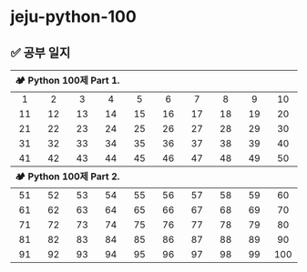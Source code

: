 # jeju-python-100

## ✅ 공부 일지

<table style="text-align:center;">
    <thead align="left">
        <tr>
            <th width="100%" colspan="10">🏕 Python 100제 Part 1.</th>
        </tr>
    </thead>
    <tbody>
        <tr align="center">
            <td width="80px"><a>1</a></td>
            <td width="80px"><a>2</a></td>
            <td width="80px"><a>3</a></td>
            <td width="80px"><a>4</a></td>
            <td width="80px"><a>5</a></td>
            <td width="80px"><a>6</a></td>
            <td width="80px"><a>7</a></td>
            <td width="80px"><a>8</a></td>
            <td width="80px"><a>9</a></td>
            <td width="80px"><a>10</a></td>
        </tr>
        <tr align="center">
            <td><a>11</a></td>
            <td><a>12</a></td>
            <td><a>13</a></td>
            <td><a>14</a></td>
            <td><a>15</a></td>
            <td><a>16</a></td>
            <td><a>17</a></td>
            <td><a>18</a></td>
            <td><a>19</a></td>
            <td><a>20</a></td>
        </tr>
        <tr align="center">
            <td><a>21</a></td>
            <td><a>22</a></td>
            <td><a>23</a></td>
            <td><a>24</a></td>
            <td><a>25</a></td>
            <td><a>26</a></td>
            <td><a>27</a></td>
            <td><a>28</a></td>
            <td><a>29</a></td>
            <td><a>30</a></td>
        </tr>
        <tr align="center">
            <td><a>31</a></td>
            <td><a>32</a></td>
            <td><a>33</a></td>
            <td><a>34</a></td>
            <td><a>35</a></td>
            <td><a>36</a></td>
            <td><a>37</a></td>
            <td><a>38</a></td>
            <td><a>39</a></td>
            <td><a>40</a></td>
        </tr>
        <tr align="center">
            <td><a>41</a></td>
            <td><a>42</a></td>
            <td><a>43</a></td>
            <td><a>44</a></td>
            <td><a>45</a></td>
            <td><a>46</a></td>
            <td><a>47</a></td>
            <td><a>48</a></td>
            <td><a>49</a></td>
            <td><a>50</a></td>
        </tr>
    </tbody>
    <thead align="left">
        <tr>
            <th width="100%" colspan="10">🏕 Python 100제 Part 2.</th>
        </tr>
    </thead>
    <tbody>
        <tr align="center">
            <td><a>51</a></td>
            <td><a>52</a></td>
            <td><a>53</a></td>
            <td><a>54</a></td>
            <td><a>55</a></td>
            <td><a>56</a></td>
            <td><a>57</a></td>
            <td><a>58</a></td>
            <td><a>59</a></td>
            <td><a>60</a></td>
        </tr>
        <tr align="center">
            <td><a>61</a></td>
            <td><a>62</a></td>
            <td><a>63</a></td>
            <td><a>64</a></td>
            <td><a>65</a></td>
            <td><a>66</a></td>
            <td><a>67</a></td>
            <td><a>68</a></td>
            <td><a>69</a></td>
            <td><a>70</a></td>
        </tr>
        <tr align="center">
            <td><a>71</a></td>
            <td><a>72</a></td>
            <td><a>73</a></td>
            <td><a>74</a></td>
            <td><a>75</a></td>
            <td><a>76</a></td>
            <td><a>77</a></td>
            <td><a>78</a></td>
            <td><a>79</a></td>
            <td><a>80</a></td>
        </tr>
        <tr align="center">
            <td><a>81</a></td>
            <td><a>82</a></td>
            <td><a>83</a></td>
            <td><a>84</a></td>
            <td><a>85</a></td>
            <td><a>86</a></td>
            <td><a>87</a></td>
            <td><a>88</a></td>
            <td><a>89</a></td>
            <td><a>90</a></td>
        </tr>
        <tr align="center">
            <td><a>91</a></td>
            <td><a>92</a></td>
            <td><a>93</a></td>
            <td><a>94</a></td>
            <td><a>95</a></td>
            <td><a>96</a></td>
            <td><a>97</a></td>
            <td><a>98</a></td>
            <td><a>99</a></td>
            <td><a>100</a></td>
        </tr>
    </tbody>
</table>
